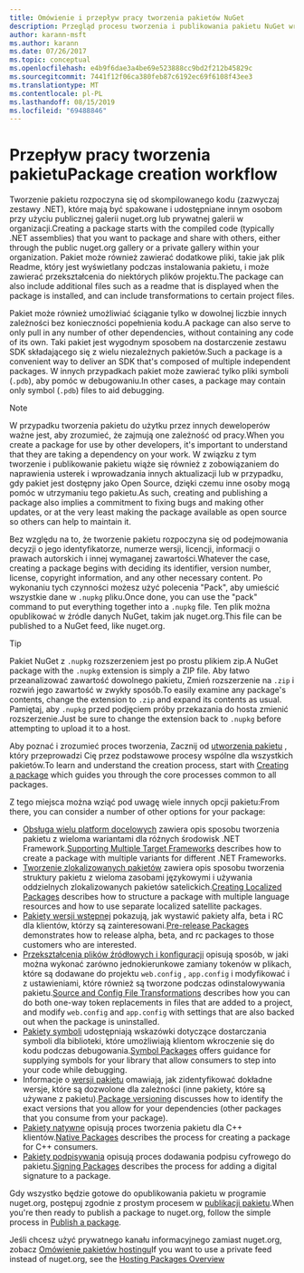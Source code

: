 ```yaml
---
title: Omówienie i przepływ pracy tworzenia pakietów NuGet
description: Przegląd procesu tworzenia i publikowania pakietu NuGet wraz z łączami do innych określonych części procesu.
author: karann-msft
ms.author: karann
ms.date: 07/26/2017
ms.topic: conceptual
ms.openlocfilehash: e4b9f6dae3a4be69e523888cc9bd2f212b45829c
ms.sourcegitcommit: 7441f12f06ca380feb87c6192ec69f6108f43ee3
ms.translationtype: MT
ms.contentlocale: pl-PL
ms.lasthandoff: 08/15/2019
ms.locfileid: "69488846"
---
```

# <a name="package-creation-workflow"></a><span data-ttu-id="6aece-103">Przepływ pracy tworzenia pakietu</span><span class="sxs-lookup"><span data-stu-id="6aece-103">Package creation workflow</span></span>

<span data-ttu-id="6aece-104">Tworzenie pakietu rozpoczyna się od skompilowanego kodu (zazwyczaj zestawy .NET), które mają być spakowane i udostępniane innym osobom przy użyciu publicznej galerii nuget.org lub prywatnej galerii w organizacji.</span><span class="sxs-lookup"><span data-stu-id="6aece-104">Creating a package starts with the compiled code (typically .NET assemblies) that you want to package and share with others, either through the public nuget.org gallery or a private gallery within your organization.</span></span> <span data-ttu-id="6aece-105">Pakiet może również zawierać dodatkowe pliki, takie jak plik Readme, który jest wyświetlany podczas instalowania pakietu, i może zawierać przekształcenia do niektórych plików projektu.</span><span class="sxs-lookup"><span data-stu-id="6aece-105">The package can also include additional files such as a readme that is displayed when the package is installed, and can include transformations to certain project files.</span></span>

<span data-ttu-id="6aece-106">Pakiet może również umożliwiać ściąganie tylko w dowolnej liczbie innych zależności bez konieczności popełnienia kodu.</span><span class="sxs-lookup"><span data-stu-id="6aece-106">A package can also serve to only pull in any number of other dependencies, without containing any code of its own.</span></span> <span data-ttu-id="6aece-107">Taki pakiet jest wygodnym sposobem na dostarczenie zestawu SDK składającego się z wielu niezależnych pakietów.</span><span class="sxs-lookup"><span data-stu-id="6aece-107">Such a package is a convenient way to deliver an SDK that's composed of multiple independent packages.</span></span> <span data-ttu-id="6aece-108">W innych przypadkach pakiet może zawierać tylko pliki symboli (`.pdb`), aby pomóc w debugowaniu.</span><span class="sxs-lookup"><span data-stu-id="6aece-108">In other cases, a package may contain only symbol (`.pdb`) files to aid debugging.</span></span>

> [!Note]
> <span data-ttu-id="6aece-109">W przypadku tworzenia pakietu do użytku przez innych deweloperów ważne jest, aby zrozumieć, że zajmują one zależność od pracy.</span><span class="sxs-lookup"><span data-stu-id="6aece-109">When you create a package for use by other developers, it's important to understand that they are taking a dependency on your work.</span></span> <span data-ttu-id="6aece-110">W związku z tym tworzenie i publikowanie pakietu wiąże się również z zobowiązaniem do naprawienia usterek i wprowadzania innych aktualizacji lub w przypadku, gdy pakiet jest dostępny jako Open Source, dzięki czemu inne osoby mogą pomóc w utrzymaniu tego pakietu.</span><span class="sxs-lookup"><span data-stu-id="6aece-110">As such, creating and publishing a package also implies a commitment to fixing bugs and making other updates, or at the very least making the package available as open source so others can help to maintain it.</span></span>

<span data-ttu-id="6aece-111">Bez względu na to, że tworzenie pakietu rozpoczyna się od podejmowania decyzji o jego identyfikatorze, numerze wersji, licencji, informacji o prawach autorskich i innej wymaganej zawartości.</span><span class="sxs-lookup"><span data-stu-id="6aece-111">Whatever the case, creating a package begins with deciding its identifier, version number, license, copyright information, and any other necessary content.</span></span> <span data-ttu-id="6aece-112">Po wykonaniu tych czynności możesz użyć polecenia "Pack", aby umieścić wszystkie dane w `.nupkg` pliku.</span><span class="sxs-lookup"><span data-stu-id="6aece-112">Once done, you can use the "pack" command to put everything together into a `.nupkg` file.</span></span> <span data-ttu-id="6aece-113">Ten plik można opublikować w źródle danych NuGet, takim jak nuget.org.</span><span class="sxs-lookup"><span data-stu-id="6aece-113">This file can be published to a NuGet feed, like nuget.org.</span></span>

> [!Tip]
> <span data-ttu-id="6aece-114">Pakiet NuGet z `.nupkg` rozszerzeniem jest po prostu plikiem zip.</span><span class="sxs-lookup"><span data-stu-id="6aece-114">A NuGet package with the `.nupkg` extension is simply a ZIP file.</span></span> <span data-ttu-id="6aece-115">Aby łatwo przeanalizować zawartość dowolnego pakietu, Zmień rozszerzenie na `.zip` i rozwiń jego zawartość w zwykły sposób.</span><span class="sxs-lookup"><span data-stu-id="6aece-115">To easily examine any package's contents, change the extension to `.zip` and expand its contents as usual.</span></span> <span data-ttu-id="6aece-116">Pamiętaj, aby `.nupkg` przed podjęciem próby przekazania do hosta zmienić rozszerzenie.</span><span class="sxs-lookup"><span data-stu-id="6aece-116">Just be sure to change the extension back to `.nupkg` before attempting to upload it to a host.</span></span>

<span data-ttu-id="6aece-117">Aby poznać i zrozumieć proces tworzenia, Zacznij od [utworzenia pakietu](../create-packages/creating-a-package.md) , który przeprowadzi Cię przez podstawowe procesy wspólne dla wszystkich pakietów.</span><span class="sxs-lookup"><span data-stu-id="6aece-117">To learn and understand the creation process, start with [Creating a package](../create-packages/creating-a-package.md) which guides you through the core processes common to all packages.</span></span>

<span data-ttu-id="6aece-118">Z tego miejsca można wziąć pod uwagę wiele innych opcji pakietu:</span><span class="sxs-lookup"><span data-stu-id="6aece-118">From there, you can consider a number of other options for your package:</span></span>

- <span data-ttu-id="6aece-119">[Obsługa wielu platform docelowych](../create-packages/supporting-multiple-target-frameworks.md) zawiera opis sposobu tworzenia pakietu z wieloma wariantami dla różnych środowisk .NET Framework.</span><span class="sxs-lookup"><span data-stu-id="6aece-119">[Supporting Multiple Target Frameworks](../create-packages/supporting-multiple-target-frameworks.md) describes how to create a package with multiple variants for different .NET Frameworks.</span></span>
- <span data-ttu-id="6aece-120">[Tworzenie zlokalizowanych pakietów](../create-packages/creating-localized-packages.md) zawiera opis sposobu tworzenia struktury pakietu z wieloma zasobami językowymi i używania oddzielnych zlokalizowanych pakietów satelickich.</span><span class="sxs-lookup"><span data-stu-id="6aece-120">[Creating Localized Packages](../create-packages/creating-localized-packages.md) describes how to structure a package with multiple language resources and how to use separate localized satellite packages.</span></span>
- <span data-ttu-id="6aece-121">[Pakiety wersji wstępnej](../create-packages/prerelease-packages.md) pokazują, jak wystawić pakiety alfa, beta i RC dla klientów, którzy są zainteresowani.</span><span class="sxs-lookup"><span data-stu-id="6aece-121">[Pre-release Packages](../create-packages/prerelease-packages.md) demonstrates how to release alpha, beta, and rc packages to those customers who are interested.</span></span>
- <span data-ttu-id="6aece-122">[Przekształcenia plików źródłowych i konfiguracji](../create-packages/source-and-config-file-transformations.md) opisują sposób, w jaki można wykonać zarówno jednokierunkowe zamiany tokenów w plikach, które są dodawane do projektu `web.config` , `app.config` i modyfikować i z ustawieniami, które również są tworzone podczas odinstalowywania pakietu.</span><span class="sxs-lookup"><span data-stu-id="6aece-122">[Source and Config File Transformations](../create-packages/source-and-config-file-transformations.md) describes how you can do both one-way token replacements in files that are added to a project, and modify `web.config` and `app.config` with settings that are also backed out when the package is uninstalled.</span></span>
- <span data-ttu-id="6aece-123">[Pakiety symboli](../create-packages/symbol-packages-snupkg.md) udostępniają wskazówki dotyczące dostarczania symboli dla biblioteki, które umożliwiają klientom wkroczenie się do kodu podczas debugowania.</span><span class="sxs-lookup"><span data-stu-id="6aece-123">[Symbol Packages](../create-packages/symbol-packages-snupkg.md) offers guidance for supplying symbols for your library that allow consumers to step into your code while debugging.</span></span>
- <span data-ttu-id="6aece-124">Informacje o [wersji pakietu](../concepts/package-versioning.md) omawiają, jak zidentyfikować dokładne wersje, które są dozwolone dla zależności (inne pakiety, które są używane z pakietu).</span><span class="sxs-lookup"><span data-stu-id="6aece-124">[Package versioning](../concepts/package-versioning.md) discusses how to identify the exact versions that you allow for your dependencies (other packages that you consume from your package).</span></span>
- <span data-ttu-id="6aece-125">[Pakiety natywne](../guides/native-packages.md) opisują proces tworzenia pakietu dla C++ klientów.</span><span class="sxs-lookup"><span data-stu-id="6aece-125">[Native Packages](../guides/native-packages.md) describes the process for creating a package for C++ consumers.</span></span>
- <span data-ttu-id="6aece-126">[Pakiety podpisywania](../create-packages/sign-a-package.md) opisują proces dodawania podpisu cyfrowego do pakietu.</span><span class="sxs-lookup"><span data-stu-id="6aece-126">[Signing Packages](../create-packages/sign-a-package.md) describes the process for adding a digital signature to a package.</span></span>

<span data-ttu-id="6aece-127">Gdy wszystko będzie gotowe do opublikowania pakietu w programie nuget.org, postępuj zgodnie z prostym procesem w [publikacji pakietu](../nuget-org/publish-a-package.md).</span><span class="sxs-lookup"><span data-stu-id="6aece-127">When you're then ready to publish a package to nuget.org, follow the simple process in [Publish a package](../nuget-org/publish-a-package.md).</span></span>

<span data-ttu-id="6aece-128">Jeśli chcesz użyć prywatnego kanału informacyjnego zamiast nuget.org, zobacz [Omówienie pakietów hostingu](../hosting-packages/overview.md)</span><span class="sxs-lookup"><span data-stu-id="6aece-128">If you want to use a private feed instead of nuget.org, see the [Hosting Packages Overview](../hosting-packages/overview.md)</span></span>
